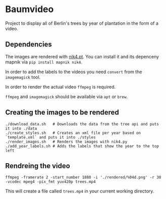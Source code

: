 # Baumvideo

Project to display all of Berlin's trees by year of plantation in the form of a video.

## Dependencies
The images are rendered with [nik4.pt](https://github.com/Zverik/Nik4). You can install it and its depenceny mapnik via `pip install mapnik nik4`.

In order to add the labels to the videos you need `convert` from the `imagemagick` tool.

In order to render the actual video `ffmpeg` is required.

`ffmpeg` and `imagemagick` should be available via `apt` or `brew`.


## Creating the images to be rendered

```
./download_data.sh   # Downloads the data from the tree api and puts it into ./data
./create_styles.sh   # Creates an xml file per year based on `template.xml` and puts it into ./styles
./render_images.sh   # Renders the images with nik4.py
./add_year_labels.sh # Adds the labels that show the year to the top left
```

## Rendreing the video
```
ffmpeg -framerate 2 -start_number 1880 -i './rendered/%04d.png' -r 30  -vcodec mpeg4 -pix_fmt yuv420p trees.mp4
```

This will create a file called `trees.mp4` in your current working directory.
